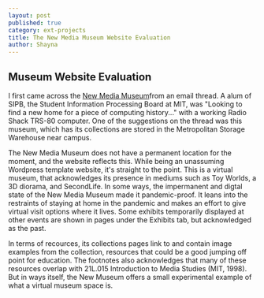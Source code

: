 ```yaml
---
layout: post
published: true
category: ext-projects
title: The New Media Museum Website Evaluation
author: Shayna
---
```

## Museum Website Evaluation

I first came across the [New Media Museum](https://newmediamuseum.org/)from an email thread. A alum of SIPB, the Student Information Processing Board at MIT, was "Looking to find a new home for a piece of computing history..." with a working Radio Shack TRS-80 computer. One of the suggestions on the thread was this museum, which has its collections are stored in the Metropolitan Storage Warehouse near campus.

The New Media Museum does not have a permanent location for the moment, and the website reflects this. While being an unassuming Wordpress template website, it's straight to the point. This is a virtual museum, that acknowledges its presence in mediums such as Toy Worlds, a 3D diorama, and SecondLife. In some ways, the impermanent and digtal state of the New Media Museum made it pandemic-proof. It leans into the restraints of staying at home in the pandemic and makes an effort to give virtual visit options where it lives. Some exhibits temporarily displayed at other events are shown in pages under the Exhibits tab, but acknowledged as the past.

In terms of recources, its collections pages link to and contain image examples from the collection, resources that could be a  good jumping off point for education. The footnotes also acknowledges that many of these resources overlap with 21L.015 Introduction to Media Studies (MIT, 1998). But in ways itself, the New Museum offers a small experimental example of what a virtual museum space is.
